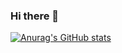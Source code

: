 ### Hi there 👋


[![Anurag's GitHub stats](https://github-readme-stats.vercel.app/api?username=aboutcloudmc&theme=radical)](https://github.com/anuraghazra/github-readme-stats)
<!--
**AboutCloudMC/AboutCloudMC** is a ✨ _special_ ✨ repository because its `README.md` (this file) appears on your GitHub profile.

Here are some ideas to get you started:

- 🔭 I’m currently working on ...
- 🌱 I’m currently learning ...
- 👯 I’m looking to collaborate on ...
- 🤔 I’m looking for help with ...
- 💬 Ask me about ...
- 📫 How to reach me: ...
- 😄 Pronouns: ...
- ⚡ Fun fact: ...
-->

